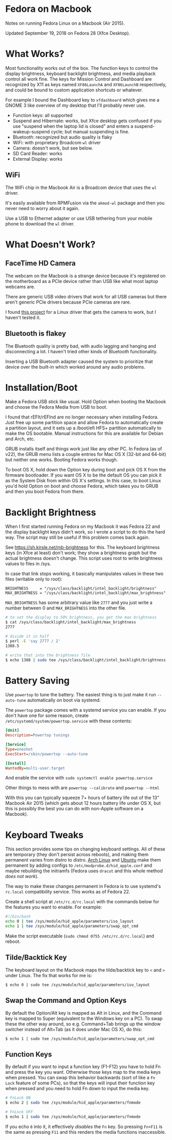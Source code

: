 # Fedora on Macbook

Notes on running Fedora Linux on a Macbook (Air 2015).

Updated September 19, 2018 on Fedora 28 (Xfce Desktop).

# What Works?

Most functionality works out of the box. The function keys to control the display
brightness, keyboard backlight brightness, and media playback control all work
fine. The keys for Mission Control and Dashboard are recognized by X11 as keys
named `XF86LaunchA` and `XF86LaunchB` respectively, and could be bound to custom
application shortcuts or whatever.

For example I bound the Dashboard key to `xfdashboard` which gives me a GNOME 3
like overview of my desktop that I'll probably never use.

* Function keys: all supported
* Suspend and Hibernate: works, but Xfce desktop gets confused if you use "suspend when the laptop lid is closed" and enters a suspend-wakeup-suspend cycle; but manual suspending is fine.
* Bluetooth: recognized but audio quality is flaky
* WiFi: with proprietary Broadcom `wl` driver
* Camera: doesn't work, but see below.
* SD Card Reader: works
* External Display: works

## WiFi

The WiFi chip in the Macbook Air is a Broadcom device that uses the `wl` driver.

It's easily available from RPMFusion via the `akmod-wl` package and then you
never need to worry about it again.

Use a USB to Ethernet adapter or use USB tethering from your mobile phone to
download the `wl` driver.

# What Doesn't Work?

## FaceTime HD Camera

The webcam on the Macbook is a strange device because it's registered on the
motherboard as a PCIe device rather than USB like what most laptop webcams are.

There are generic USB video drivers that work for all USB cameras but there
aren't generic PCIe drivers because PCIe cameras are rare.

I found [this project](https://github.com/patjak/bcwc_pcie) for a Linux driver
that gets the camera to work, but I haven't tested it.

## Bluetooth is flakey

The Bluetooth quality is pretty bad, with audio lagging and hanging and
disconnecting a lot. I haven't tried other kinds of Bluetooth functionality.

Inserting a USB Bluetooth adapter caused the system to prioritize that device
over the built-in which worked around any audio problems.

# Installation/Boot

Make a Fedora USB stick like usual. Hold Option when booting the Macbook and
choose the Fedora Media from USB to boot.

I found that rEFIt/rEFInd are no longer necessary when installing Fedora.
Just free up some partition space and allow Fedora to automatically create a
partition layout, and it sets up a /boot/efi HFS+ partition automatically to
make the OS bootable. Manual instructions for this are available for Debian
and Arch, etc.

GRUB installs itself and things work just like any other PC. In Fedora
(as of v22), the GRUB menu lists a couple entries for Mac OS X (32-bit
and 64-bit) but neither one works. Booting Fedora works though.

To boot OS X, hold down the Option key during boot and pick OS X from the
firmware bootloader. If you want OS X to be the default OS you can pick it
as the System Disk from within OS X's settings. In this case, to boot Linux
you'd hold Option on boot and choose Fedora, which takes you to GRUB and then
you boot Fedora from there.

# Backlight Brightness

When I first started running Fedora on my Macbook it was Fedora 22 and the
display backlight keys didn't work, so I wrote a script to do this the hard
way. The script may still be useful if this problem comes back again.

See <https://sh.kirsle.net/mb-brightness> for this. The keyboard brightness
keys (in Xfce at least) don't work; they show a brightness graph but the
actual brightness doesn't change. This script uses root to write brightness
values to files in /sys.

In case that link stops working, it basically manipulates values in these two
files (writable only to root):

```
BRIGHTNESS     = "/sys/class/backlight/intel_backlight/brightness"
MAX_BRIGHTNESS = "/sys/class/backlight/intel_backlight/max_brightness"
```

`MAX_BRIGHTNESS` has some arbitrary value like `2777` and you just write a
number between 0 and `MAX_BRIGHTNESS` into the other file.

```bash
# to set the display to 50% brightness, you get the max brightness
$ cat /sys/class/backlight/intel_backlight/max_brightness
2777

# divide it in half
$ perl -E 'say 2777 / 2'
1388.5

# write that into the brightness file
$ echo 1388 | sudo tee /sys/class/backlight/intel_backlight/brightness
```

# Battery Saving

Use `powertop` to tune the battery. The easiest thing is to just make it run `--auto-tune` automatically on boot via systemd.

The `powertop` package comes with a systemd service you can enable. If you don't have one for some reason, create `/etc/systemd/system/powertop.service` with these contents:

```ini
[Unit]
Description=Powertop tunings

[Service]
Type=oneshot
ExecStart=/sbin/powertop --auto-tune

[Install]
WantedBy=multi-user.target
```

And enable the service with `sudo systemctl enable powertop.service`

Other things to mess with are `powertop --calibrate` and `powertop --html`

With this you can typically squeeze 7+ hours of battery life out of the 13" Macbook Air 2015 (which gets about 12 hours battery life under OS X, but this is possibly the best you can do with non-Apple software on a Macbook).

# Keyboard Tweaks

This section provides some tips on changing keyboard settings. All of these are temporary (they don't persist across reboots), and making them permanent varies from distro to distro. [Arch Linux](https://wiki.archlinux.org/index.php/Apple_Keyboard) and [Ubuntu](https://help.ubuntu.com/community/AppleKeyboard) make them permanent by adding configs to `/etc/modprobe.d/hid_apple.conf` and maybe rebuilding the initramfs (Fedora uses `dracut` and this whole method *does not work*).

The way to make these changes permanent in Fedora is to use systemd's `rc.local` compatibility service. This works as of Fedora 22.

Create a shell script at `/etc/rc.d/rc.local` with the commands below for the features you want to enable. For example:

```bash
#!/bin/bash
echo 0 | tee /sys/module/hid_apple/parameters/iso_layout
echo 1 | tee /sys/module/hid_apple/parameters/swap_opt_cmd
```

Make the script executable (`sudo chmod 0755 /etc/rc.d/rc.local`) and reboot.

## Tilde/Backtick Key

The keyboard layout on the Macbook maps the tilde/backtick key to `<` and `>` under Linux. The fix that works for me is:

```
$ echo 0 | sudo tee /sys/module/hid_apple/parameters/iso_layout
```

## Swap the Command and Option Keys

By default the Option/Alt key is mapped as Alt in Linux, and the Command key is mapped to Super (equivalent to the Windows key on a PC). To swap these the other way around, so e.g. Command+Tab brings up the window switcher instead of Alt+Tab (as it does under Mac OS X), do this:

```
$ echo 1 | sudo tee /sys/module/hid_apple/parameters/swap_opt_cmd
```

## Function Keys

By default if you want to input a function key (F1-F12) you have to hold Fn and press the key you want. Otherwise those keys map to the media keys when pressed. You can swap this behavior backwards (sort of like a `Fn Lock` feature of some PCs), so that the keys will input their function key when pressed and you need to hold Fn down to input the media key.

```bash
# FnLock ON
$ echo 2 | sudo tee /sys/module/hid_apple/parameters/fnmode

# FnLock OFF
$ echo 1 | sudo tee /sys/module/hid_apple/parameters/fnmode
```

If you echo `0` into it, it effectively *disables* the `Fn` key. So pressing `Fn+F11` is the same as pressing `F11` and this renders the media functions inaccessible.
